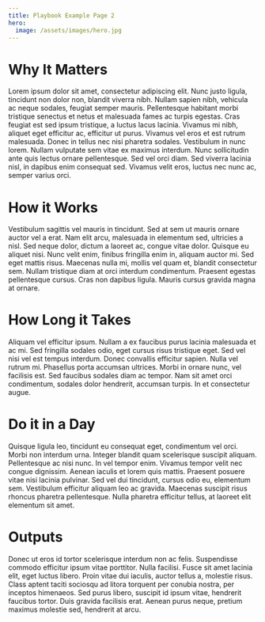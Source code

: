 ```yaml
---
title: Playbook Example Page 2
hero:
  image: /assets/images/hero.jpg
---
```


# Why It Matters
Lorem ipsum dolor sit amet, consectetur adipiscing elit. Nunc justo ligula, tincidunt non dolor non, blandit viverra nibh. Nullam sapien nibh, vehicula ac neque sodales, feugiat semper mauris. Pellentesque habitant morbi tristique senectus et netus et malesuada fames ac turpis egestas. Cras feugiat est sed ipsum tristique, a luctus lacus lacinia. Vivamus mi nibh, aliquet eget efficitur ac, efficitur ut purus. Vivamus vel eros et est rutrum malesuada. Donec in tellus nec nisi pharetra sodales. Vestibulum in nunc lorem. Nullam vulputate sem vitae ex maximus interdum. Nunc sollicitudin ante quis lectus ornare pellentesque. Sed vel orci diam. Sed viverra lacinia nisl, in dapibus enim consequat sed. Vivamus velit eros, luctus nec nunc ac, semper varius orci.

# How it Works
Vestibulum sagittis vel mauris in tincidunt. Sed at sem ut mauris ornare auctor vel a erat. Nam elit arcu, malesuada in elementum sed, ultricies a nisl. Sed neque dolor, dictum a laoreet ac, congue vitae dolor. Quisque eu aliquet nisi. Nunc velit enim, finibus fringilla enim in, aliquam auctor mi. Sed eget mattis risus. Maecenas nulla mi, mollis vel quam et, blandit consectetur sem. Nullam tristique diam at orci interdum condimentum. Praesent egestas pellentesque cursus. Cras non dapibus ligula. Mauris cursus gravida magna at ornare.

# How Long it Takes
Aliquam vel efficitur ipsum. Nullam a ex faucibus purus lacinia malesuada et ac mi. Sed fringilla sodales odio, eget cursus risus tristique eget. Sed vel nisi vel est tempus interdum. Donec convallis efficitur sapien. Nulla vel rutrum mi. Phasellus porta accumsan ultrices. Morbi in ornare nunc, vel facilisis est. Sed faucibus sodales diam ac tempor. Nam sit amet orci condimentum, sodales dolor hendrerit, accumsan turpis. In et consectetur augue.

# Do it in a Day
Quisque ligula leo, tincidunt eu consequat eget, condimentum vel orci. Morbi non interdum urna. Integer blandit quam scelerisque suscipit aliquam. Pellentesque ac nisi nunc. In vel tempor enim. Vivamus tempor velit nec congue dignissim. Aenean iaculis et lorem quis mattis. Praesent posuere vitae nisi lacinia pulvinar. Sed vel dui tincidunt, cursus odio eu, elementum sem. Vestibulum efficitur aliquam leo ac gravida. Maecenas suscipit risus rhoncus pharetra pellentesque. Nulla pharetra efficitur tellus, at laoreet elit elementum sit amet.

# Outputs
Donec ut eros id tortor scelerisque interdum non ac felis. Suspendisse commodo efficitur ipsum vitae porttitor. Nulla facilisi. Fusce sit amet lacinia elit, eget luctus libero. Proin vitae dui iaculis, auctor tellus a, molestie risus. Class aptent taciti sociosqu ad litora torquent per conubia nostra, per inceptos himenaeos. Sed purus libero, suscipit id ipsum vitae, hendrerit faucibus tortor. Duis gravida facilisis erat. Aenean purus neque, pretium maximus molestie sed, hendrerit at arcu.